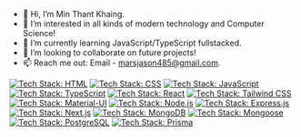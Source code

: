 - 👋 Hi, I’m Min Thant Khaing.
- 👀 I’m interested in all kinds of modern technology and Computer Science!
- 🌱 I’m currently learning JavaScript/TypeScript fullstacked.
- 💞️ I’m looking to collaborate on future projects!
- 📫 Reach me out: Email - marsjason485@gmail.com.
<!---
JasontheOmnivorous/JasontheOmnivorous is a ✨ special ✨ repository because its `README.md` (this file) appears on your GitHub profile.
You can click the Preview link to take a look at your changes.
--->
[![Tech Stack: HTML](https://img.shields.io/badge/HTML-HTML5-E34F26?style=flat&logo=html5)](https://developer.mozilla.org/en-US/docs/Web/HTML)
[![Tech Stack: CSS](https://img.shields.io/badge/CSS3-CSS-1572B6?style=flat&logo=css3)](https://developer.mozilla.org/en-US/docs/Web/CSS)
[![Tech Stack: JavaScript](https://img.shields.io/badge/JavaScript-ES6-F7DF1E?style=flat&logo=javascript)](https://developer.mozilla.org/en-US/docs/Web/JavaScript)
[![Tech Stack: TypeScript](https://img.shields.io/badge/TypeScript-4A90E2?style=flat&logo=typescript)](https://www.typescriptlang.org/)
[![Tech Stack: React](https://img.shields.io/badge/React-61DAFB?style=flat&logo=react)](https://reactjs.org/)
[![Tech Stack: Tailwind CSS](https://img.shields.io/badge/Tailwind_CSS-38B2AC?style=flat&logo=tailwind-css)](https://tailwindcss.com/)
[![Tech Stack: Material-UI](https://img.shields.io/badge/Material_UI-0081CB?style=flat&logo=material-ui)](https://material-ui.com/)
[![Tech Stack: Node.js](https://img.shields.io/badge/Node.js-339933?style=flat&logo=node.js)](https://nodejs.org/)
[![Tech Stack: Express.js](https://img.shields.io/badge/Express.js-000000?style=flat&logo=express)](https://expressjs.com/)
[![Tech Stack: Next.js](https://img.shields.io/badge/Next.js-000000?style=flat&logo=next.js)](https://nextjs.org/)
[![Tech Stack: MongoDB](https://img.shields.io/badge/MongoDB-47A248?style=flat&logo=mongodb)](https://www.mongodb.com/)
[![Tech Stack: Mongoose](https://img.shields.io/badge/Mongoose-47A248?style=flat&logo=mongoose)](https://mongoosejs.com/)
[![Tech Stack: PostgreSQL](https://img.shields.io/badge/PostgreSQL-336791?style=flat&logo=postgresql)](https://www.postgresql.org/)
[![Tech Stack: Prisma](https://img.shields.io/badge/Prisma-2D3748?style=flat)](https://www.prisma.io/)
